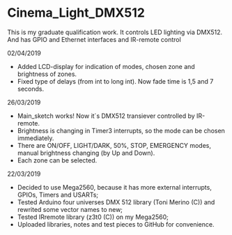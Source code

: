 # Cinema_Light_DMX512
This is my graduate qualification work. It controls LED lighting via DMX512. And has GPIO and Ethernet interfaces and IR-remote control

02/04/2019
- Added LCD-display for indication of modes, chosen zone and brightness of zones.
- Fixed type of delays (from int to long int). Now fade time is 1,5 and 7 seconds.

26/03/2019
- Main_sketch works! Now it`s DMX512 transiever controlled by IR-remote.
- Brightness is changing in Timer3 interrupts, so the mode can be chosen immediately.
- There are ON/OFF, LIGHT/DARK, 50%, STOP, EMERGENCY modes, manual brightness changing (by Up and Down).
- Each zone can be selected. 

22/03/2019
- Decided to use Mega2560, because it has more external interrupts, GPIOs, Timers and USARTs;
- Tested Arduino four universes DMX 512 library (Toni Merino (C)) and rewrited some vector names to new;
- Tested IRremote library (z3t0 (C)) on my Mega2560;
- Uploaded libraries, notes and test pieces to GitHub for convenience.
